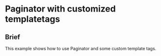 # Paginator with customized templatetags

## Brief

This example shows how to use Paginator and some custom template tags.
